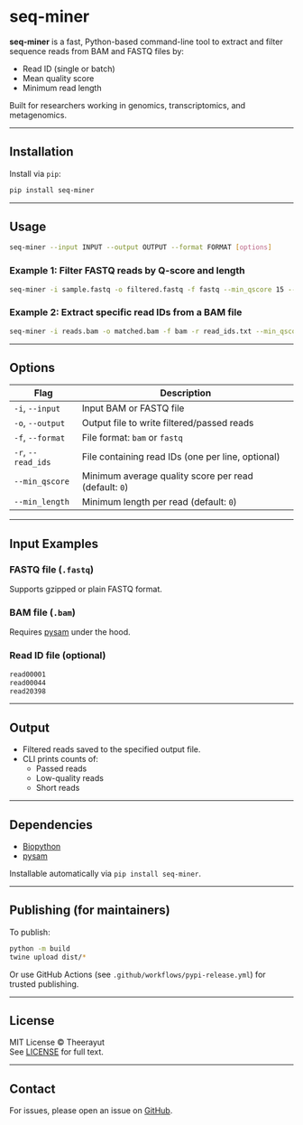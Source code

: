 # seq-miner

**seq-miner** is a fast, Python-based command-line tool to extract and filter sequence reads from BAM and FASTQ files by:

- Read ID (single or batch)
- Mean quality score
- Minimum read length

Built for researchers working in genomics, transcriptomics, and metagenomics.

---

## Installation

Install via `pip`:

```bash
pip install seq-miner
```

---

## Usage

```bash
seq-miner --input INPUT --output OUTPUT --format FORMAT [options]
```

### Example 1: Filter FASTQ reads by Q-score and length

```bash
seq-miner -i sample.fastq -o filtered.fastq -f fastq --min_qscore 15 --min_length 100
```

### Example 2: Extract specific read IDs from a BAM file

```bash
seq-miner -i reads.bam -o matched.bam -f bam -r read_ids.txt --min_qscore 10 --min_length 200
```

---

## Options

| Flag               | Description                                                  |
|--------------------|--------------------------------------------------------------|
| `-i`, `--input`     | Input BAM or FASTQ file                                      |
| `-o`, `--output`    | Output file to write filtered/passed reads                  |
| `-f`, `--format`    | File format: `bam` or `fastq`                                |
| `-r`, `--read_ids`  | File containing read IDs (one per line, optional)            |
| `--min_qscore`      | Minimum average quality score per read (default: `0`)        |
| `--min_length`      | Minimum length per read (default: `0`)                       |

---

## Input Examples

### FASTQ file (`.fastq`)

Supports gzipped or plain FASTQ format.

### BAM file (`.bam`)

Requires [pysam](https://github.com/pysam-developers/pysam) under the hood.

### Read ID file (optional)

```txt
read00001
read00044
read20398
```

---

## Output

- Filtered reads saved to the specified output file.
- CLI prints counts of:
  - Passed reads
  - Low-quality reads
  - Short reads

---

## Dependencies

- [Biopython](https://biopython.org/)
- [pysam](https://github.com/pysam-developers/pysam)

Installable automatically via `pip install seq-miner`.

---

## Publishing (for maintainers)

To publish:

```bash
python -m build
twine upload dist/*
```

Or use GitHub Actions (see `.github/workflows/pypi-release.yml`) for trusted publishing.

---

## License

MIT License © Theerayut  
See [LICENSE](LICENSE) for full text.

---

## Contact

For issues, please open an issue on [GitHub](https://github.com/aeiwz/seq-miner/issues).
